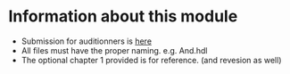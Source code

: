 # Information about this module

- Submission for auditionners is [here](https://www.nand2tetris.org/project01)
- All files must have the proper naming. e.g. And.hdl
- The optional chapter 1 provided is for reference. (and revesion as well)
